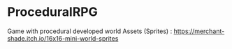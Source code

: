 # ProceduralRPG
Game with procedural developed world
Assets (Sprites) : https://merchant-shade.itch.io/16x16-mini-world-sprites 
